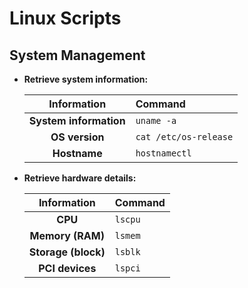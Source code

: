 # Linux Scripts

## System Management

-   **Retrieve system information:**

    Information             |Command
    :----------------------:|:--------------------
    **System information**  |`uname -a`
    **OS version**          |`cat /etc/os-release`
    **Hostname**            |`hostnamectl`

-   **Retrieve hardware details:**

    Information         |Command
    :------------------:|:------
    **CPU**             |`lscpu`
    **Memory (RAM)**    |`lsmem`
    **Storage (block)** |`lsblk`
    **PCI devices**     |`lspci`